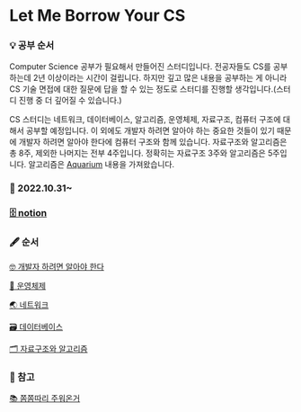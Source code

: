 # Let Me Borrow Your CS

### 💡 공부 순서

Computer Science 공부가 필요해서 만들어진 스터디입니다. 전공자들도 CS를 공부하는데 2년 이상이라는 시간이 걸립니다. 하지만 깊고 많은 내용을 공부하는 게 아니라 CS 기술 면접에 대한 질문에 답을 할 수 있는 정도로 스터디를 진행할 생각입니다.(스터디 진행 중 더 깊어질 수 있습니다.)

CS 스터디는 네트워크, 데이터베이스, 알고리즘, 운영체제, 자료구조, 컴퓨터 구조에 대해서 공부할 예정입니다. 이 외에도 개발자 하려면 알아야 하는 중요한 것들이 있기 때문에 개발자 하려면 알아야 한다에 컴퓨터 구조와 함께 있습니다. 자료구조와 알고리즘은 총 8주, 제외한 나머지는 전부 4주입니다. 정확히는 자료구조 3주와 알고리즘은 5주입니다. 알고리즘은 [Aquarium](https://ifp-2022.notion.site/Aquarium-e2c0919ce9f149ffb9d6dde9a47d12cf) 내용을 가져왔습니다.

### 📅 2022.10.31~

### [🗄 notion](https://ifp-2022.notion.site/75365de74e064883883f5ff38f942747)

### 🖋 순서

[🤓 개발자 하려면 알아야 한다](https://ifp-2022.notion.site/ffba2bde8a6845bb8d48200308248bc0)

[🧠 운영체제](https://ifp-2022.notion.site/1a3a5ad305b64017a1d12563006e2415)

[🌏 네트워크](https://ifp-2022.notion.site/c16ded459b7743b485388fcb612a03f6)

[🗃 데이터베이스](https://ifp-2022.notion.site/31ef6924486640f4ac16b8e3f672432e)

[🗂 자료구조와 알고리즘](https://ifp-2022.notion.site/633c8327722f446f9ed500cecee34310)

### 🔗 참고

[📚 쫌쫌따리 주워온거](https://ifp-2022.notion.site/2ba62a2623524c188c45f2931dbf1fe8)


